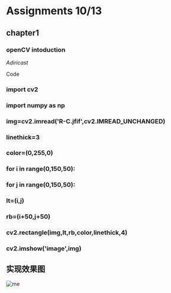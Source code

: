 # Assignments 10/13

## chapter1
### openCV intoduction


*Adiricast*

Code 
### import cv2
### import numpy as np
### img=cv2.imread('R-C.jfif',cv2.IMREAD_UNCHANGED)
### linethick=3
### color=(0,255,0)
### for i in range(0,150,50):
###  for j in range(0,150,50):
###   lt=(i,j)
###   rb=(i+50,j+50)
###   cv2.rectangle(img,lt,rb,color,linethick,4)
### cv2.imshow('image',img)


## 实现效果图
![me](https://github.com/ophwsjtu18/ohw21f/blob/main/syy/%E6%8D%95%E8%8E%B7.PNG)

